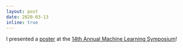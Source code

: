```yaml
---
layout: post
date: 2020-03-13
inline: true
---
```


I presented a [poster](https://www.dropbox.com/s/3jnfbjeiidzspfn/RL.png?dl=0) at the [14th Annual Machine Learning Symposium](https://www.nyas.org/events/2020/14th-annual-machine-learning-symposium/)!